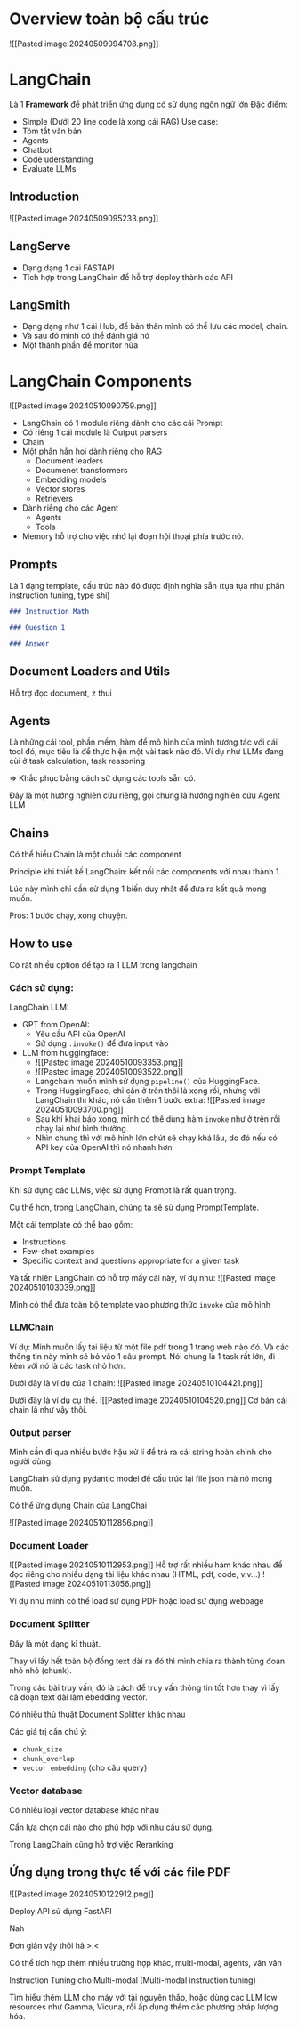 # Overview toàn bộ cấu trúc
![[Pasted image 20240509094708.png]]

# LangChain
 Là 1 **Framework** để phát triển ứng dụng có sử dụng ngôn ngữ lớn
Đặc điểm: 
 - Simple (Dưới 20 line code là xong cái RAG)
 Use case:
 - Tóm tắt văn bản
 - Agents
 - Chatbot
 - Code uderstanding
 - Evaluate LLMs 

## Introduction
![[Pasted image 20240509095233.png]]

## LangServe
- Dạng dạng 1 cái FASTAPI
- Tích hợp trong LangChain để hỗ trợ deploy thành các API
## LangSmith
- Dạng dạng như 1 cái Hub, để bản thân mình có thể lưu các model, chain. 
- Và sau đó mình có thể đánh giá nó 
- Một thành phần để monitor nữa 
# LangChain Components
![[Pasted image 20240510090759.png]]
- LangChain có 1 module riêng dành cho các cái Prompt
- Có riêng 1 cái module là Output parsers
- Chain
- Một phần hẳn hoi dành riêng cho RAG 
	- Document leaders
	- Documenet transformers
	- Embedding models
	- Vector stores
	- Retrievers
- Dành riêng cho các Agent
	- Agents
	- Tools
- Memory hỗ trợ cho việc nhớ lại đoạn hội thoại phía trước nó. 
## Prompts
Là 1 dạng template, cấu trúc nào đó được định nghĩa sẵn (tựa tựa như phần instruction tuning, type shi)
```md
### Instruction Math

### Question 1

### Answer

```

## Document Loaders and Utils 
Hỗ trợ đọc document, z thui

## Agents
Là những cái tool, phần mềm, hàm để mô hình của mình tương tác với cái tool đó, mục tiêu là để thực hiện một vài task nào đó. Ví dụ như LLMs đang cùi ở task calculation, task reasoning

=> Khắc phục bằng cách sử dụng các tools sẵn có. 

Đây là một hướng nghiên cứu riêng, gọi chung là hướng nghiên cứu Agent LLM

## Chains 
Có thể hiểu Chain là một chuỗi các component 

Principle khi thiết kế LangChain: kết nối các components với nhau thành 1. 

Lúc này mình chỉ cần sử dụng 1 biến duy nhất để đưa ra kết quả mong muốn. 

Pros: 1 bước chạy, xong chuyện. 

## How to use 
Có rất nhiều option để tạo ra 1 LLM trong langchain 

### Cách sử dụng:

LangChain LLM:
- GPT from OpenAI: 
	- Yêu cầu API của OpenAI
	- Sử dụng `.invoke()` để đưa input vào 
- LLM from huggingface:
	- ![[Pasted image 20240510093353.png]]
	- ![[Pasted image 20240510093522.png]]
	- Langchain muốn mình sử dụng `pipeline()` của HuggingFace. 
	- Trong HuggingFace, chỉ cần ở trên thôi là xong rồi, nhưng với LangChain thì khác, nó cần thêm 1 bước extra: ![[Pasted image 20240510093700.png]]
	- Sau khi khai báo xong, mình có thể dùng hàm `invoke` như ở trên rồi chạy lại như bình thường. 
	-  Nhìn chung thì với mô hình lớn chút sẽ chạy khá lâu, do đó nếu có API key của OpenAI thì nó nhanh hơn 

### Prompt Template
Khi sử dụng các LLMs, việc sử dụng Prompt là rất quan trọng. 

Cụ thể hơn, trong LangChain, chúng ta sẽ sử dụng PromptTemplate. 

Một cái template có thể bao gồm: 
- Instructions
- Few-shot examples
- Specific context and questions appropriate for a given task 

Và tất nhiên LangChain có hỗ trợ mấy cái này, ví dụ như: 
![[Pasted image 20240510103039.png]]

Mình có thể đưa toàn bộ template vào phương thức `invoke` của mô hình

### LLMChain
Ví dụ: Mình muốn lấy tài liệu từ một file pdf trong 1 trang web nào đó. Và các thông tin này mình sẽ bỏ vào 1 câu prompt. Nói chung là 1 task rất lớn, đi kèm với nó là các task nhỏ hơn. 

Dưới đây là ví dụ của 1 chain:
![[Pasted image 20240510104421.png]]

Dưới đây là ví dụ cụ thể. 
![[Pasted image 20240510104520.png]]
Cơ bản cái chain là như vậy thôi. 

### Output parser
Mình cần đi qua nhiều bước hậu xử lí để trả ra cái string hoàn chỉnh cho người dùng.

LangChain sử dụng pydantic model để cấu trúc lại file json mà nó mong muốn.

Có thể ứng dụng Chain của LangChai

![[Pasted image 20240510112856.png]]

### Document Loader
![[Pasted image 20240510112953.png]]
Hỗ trợ rất nhiều hàm khác nhau để đọc riêng cho nhiều dạng tài liệu khác nhau (HTML, pdf, code, v.v...)
![[Pasted image 20240510113056.png]]

Ví dụ như mình có thể load sử dụng PDF hoặc load sử dụng webpage 

### Document Splitter 
Đây là một dạng kĩ thuật.

Thay vì lấy hết toàn bộ đống text dài ra đó thì mình chia ra thành từng đoạn nhỏ nhỏ (chunk).

Trong các bài truy vấn, đó là cách để truy vấn thông tin tốt hơn thay vì lấy cả đoạn text dài làm ebedding vector. 

Có nhiều thủ thuật Document Splitter khác nhau 

Các giá trị cần chú ý:
- `chunk_size`
- `chunk_overlap`
- `vector embedding` (cho câu query)

### Vector database
Có nhiều loại vector database khác nhau

Cần lựa chọn cái nào cho phù hợp với nhu cầu sử dụng. 

Trong LangChain cũng hỗ trợ việc Reranking 

## Ứng dụng trong thực tế với các file PDF
![[Pasted image 20240510122912.png]]

Deploy API sử dụng FastAPI

Nah

Đơn giản vậy thôi hả >.<

Có thể tích hợp thêm nhiều trường hợp khác, multi-modal, agents, vân vân

Instruction Tuning cho Multi-modal (Multi-modal instruction tuning)

Tìm hiểu thêm LLM cho máy với tài nguyên thấp, hoặc dùng các LLM low resources như Gamma, Vicuna, rồi ấp dụng thêm các phương pháp lượng hóa. 